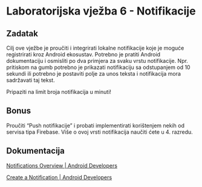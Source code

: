 # Laboratorijska vježba 6 - Notifikacije

## Zadatak

Cilj ove vježbe je proučiti i integrirati lokalne notifikacije koje je moguće registrirati kroz Android ekosustav. Potrebno je pratiti Android dokumentaciju i osmisliti po dva primjera za svaku vrstu notifikacije. Npr. pritiskom na gumb potrebno je prikazati notifikaciju sa odstupanjem od 10 sekundi ili potrebno je postaviti polje za unos teksta i notifikacija mora sadržavati taj tekst.

Pripaziti na limit broja notifikacija u minuti!

## Bonus

Proučiti “Push notifikacije” i probati implementirati korištenjem nekih od servisa tipa Firebase. Više o ovoj vrsti notifikacija naučiti ćete u 4. razredu.

## Dokumentacija

[Notifications Overview | Android Developers](https://developer.android.com/develop/ui/views/notifications)

[Create a Notification | Android Developers](https://developer.android.com/develop/ui/views/notifications/build-notification)
